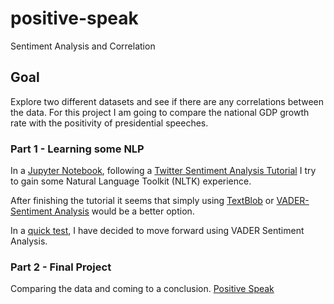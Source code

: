 # positive-speak

Sentiment Analysis and Correlation

## Goal

Explore two different datasets and see if there are any correlations between the data. For this project I am going to compare the national GDP growth rate with the positivity of presidential speeches.

### Part 1 - Learning some NLP

In a [Jupyter Notebook](./learn/Twitter%20Sentiment%20Analysis.ipynb), following a [Twitter Sentiment Analysis Tutorial](http://www.thegrammarlab.com/?nor-portfolio=corpus-of-presidential-speeches-cops-and-a-clintontrump-corpus) I try to gain some Natural Language Toolkit (NLTK) experience.

After finishing the tutorial it seems that simply using [TextBlob](https://textblob.readthedocs.io/en/dev/) or [VADER-Sentiment Analysis](https://github.com/cjhutto/vaderSentiment) would be a better option.

In a [quick test](./learn/TextBlob_VADER_test.ipynb), I have decided to move forward using VADER Sentiment Analysis.

### Part 2 - Final Project

Comparing the data and coming to a conclusion. [Positive Speak](./PositiveSpeak.ipynb)
